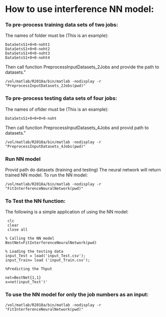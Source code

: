 # How to use interference NN model:

### To pre-process training data sets of two jobs:
The names of folder must be (This is an example):
```
DataSetsS1+0+0-noht1
DataSetsS1+0+0-noht2
DataSetsS1+0+0-noht3
DataSetsS1+0+0-noht4
```

Then call function PreprocessInputDatasets_2Jobs and provide the path to datasets."
```
/vol/matlab/R2018a/bin/matlab -nodisplay -r "PreprocessInputDatasets_2Jobs(pwd)"
```


### To pre-process testing data sets of four jobs:
The names of oflder must be (This is an example):
```
DataSetsS1+0+0+0+0-noht
```

Then call function PreprocessInputDatasets_4Jobs and provid path to datasets."
```
/vol/matlab/R2018a/bin/matlab -nodisplay -r "PreprocessInputDatasets_4Jobs(pwd)" 
```

### Run NN model
Provid path do datasets (training and testing) The neural network will return trained NN model. To run the NN model:
``` 
/vol/matlab/R2018a/bin/matlab -nodisplay -r "FitInterferenceNeuralNetwork(pwd)" 
```


### To Test the NN function:
The following is a simple application of using the NN model:
```
 clc
 clear
 close all

% Calling the NN model
BestNet=FitInterferenceNeuralNetwork(pwd)

% Loading the testing data
input_Test = load('input_Test.csv'); 
input_Train= load ('input_Train.csv');

%Predicting the Thput

net=BestNet{1,1}
x=net(input_Test')'
```


### To use the NN model for only the job numbers as an input:

``` 
/vol/matlab/R2018a/bin/matlab -nodisplay -r "FitInterferenceNeuralNetwork(pwd)" 
```
